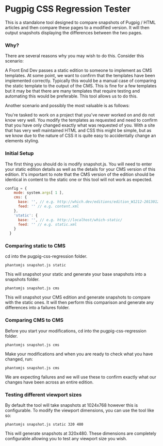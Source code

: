 Pugpig CSS Regression Tester
==========

This is a standalone tool designed to compare snapshots of Pugpig / HTML articles and then compare these pages to a modified version. It will then output snapshots displaying the differences between the two pages.

### Why?

There are several reasons why you may wish to do this. Consider this scenario:

A Front End Dev passes a static edition to someone to implement as CMS templates. At some point, we want to confirm that the templates have been implemented correctly. Typically this would be a manual case of comparing the static template to the output of the CMS. This is fine for a few templates but it may be that there are many templates that require testing and automating this would be preferable. This tool allows us to do this.

Another scenario and possibly the most valuable is as follows:

You're tasked to work on a project that you've never worked on and do not know very well. You modify the templates as requested and need to confirm that you have only changed exactly what was requested of you. With a site that has very well maintained HTML and CSS this might be simple, but as we know due to the nature of CSS it is quite easy to accidentally change an elements styling.

### Initial Setup

The first thing you should do is modify snapshot.js. You will need to enter your static edition details as well as the details for your CMS version of this edition. It's important to note that the CMS version of the edition should be identical in content to the static one or this tool will not work as expected.

```javascript
config = {
    mode: system.args[ 1 ],
    cms: {
      base: '', // e.g. http://which.dev/editions/edition_W1212-20130121151059/
      feed: '' // e.g. content.xml
    },
    'static': {
      base: '', // e.g. http://localhost/which-static/
      feed: '' // e.g. static.xml
    }
  }
```

### Comparing static to CMS

cd into the pugpig-css-regression folder.

```
phantomjs snapshot.js static
```

This will snapshot your static and generate your base snapshots into a snapshots folder.

```
phantomjs snapshot.js cms
```

This will snapshot your CMS edition and generate snapshots to compare with the static ones. It will then perform this comparison and generate any differences into a failures folder.

### Comparing CMS to CMS

Before you start your modifications, cd into the pugpig-css-regression folder.

```
phantomjs snapshot.js cms
```

Make your modifications and when you are ready to check what you have changed, run:

```
phantomjs snapshot.js cms
```

We are expecting failures and we will use these to confirm exactly what our changes have been across an entire edition.


### Testing different viewport sizes

By default the tool will take snapshots at 1024x768 however this is configurable. To modify the viewport dimensions, you can use the tool like so:

```
phantomjs snapshot.js static 320 480
```

This will generate snapshots at 320x480. These dimensions are completely configurable allowing you to test any viewport size you wish.